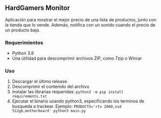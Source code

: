 ## HardGamers Monitor

Aplicación para mostrar el mejor precio de una lista de productos, junto con la tienda que lo vende. Además, notifica con un sonido cuando el precio de un producto baja.

### Requerimientos

- Python 3.8
- Una útilidad para descomprimir archivos ZIP, como 7zip o Winrar

### Uso

1. Descargar el último release.
2. Descomprimir el contenido del archivo
3. Instalar las librarias requeridas: `python3 -m pip install requirements.txt`
4. Ejecutar el binario usando python3, especificando los terminos de busqueda a trackear. Ejemplo: `PRODUCTS='rtx 2060,ssd 512gb,motherboard' python3 main.py`
